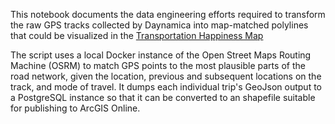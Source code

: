 This notebook documents the data engineering efforts required to transform the raw GPS tracks collected by Daynamica into map-matched polylines that could be visualized in the [Transportation Happiness Map](https://maps.umn.edu/transportation-happiness/)

The script uses a local Docker instance of the Open Street Maps Routing Machine (OSRM) to match GPS points to the most plausible parts of the road network, given the location, previous and subsequent locations on the track, and mode of travel. It dumps each individual trip's GeoJson output to a PostgreSQL instance so that it can be converted to an shapefile suitable for publishing to ArcGIS Online.
